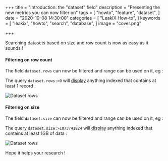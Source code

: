 +++
title = "Introduction: the \"dataset\" field"
description = "Presenting the new metrics you can now filter on"
tags = [
    "howto",
    "feature",
    "dataset",
]
date = "2020-10-08 14:30:00"
categories = [
    "LeakIX How-to",
]
keywords = [
    "leakix",
    "howto",
    "search",
    "database",
]
image = "cover.png"

+++

Searching datasets based on size and row count is now as easy as it sounds !

<!--more-->

#### Filtering on row count

The field `dataset.rows` can now be filtered and range can be used on it, eg :

The query `dataset.rows:>0` will
[display](https://leakix.net/search?scope=leak&q=dataset.rows%3A%3E0) anything
indexed that contains at least 1 record :

![Dataset rows](/leakix/dataset/search-rows.png)

#### Filtering on size

The field `dataset.size` can now be filtered and range can be used on it, eg :

The query `dataset.size:>1073741824` will
[display](https://leakix.net/search?scope=leak&q=dataset.size%3A%3E1073741824)
anything indexed that contains at least 1GB of data :

![Dataset rows](/leakix/dataset/dataset-size.png)

Hope it helps your research !

[leakix]: https://leakix.net/
